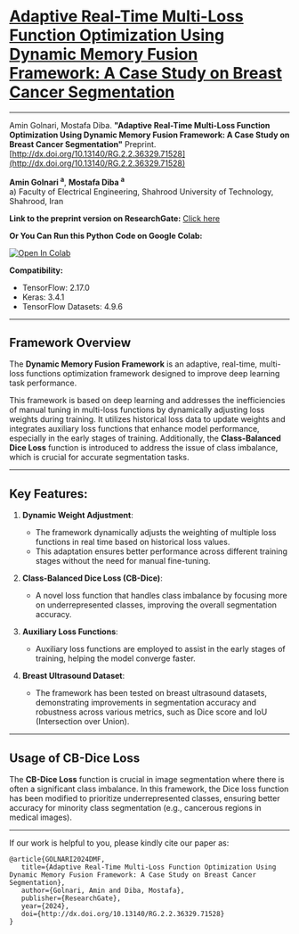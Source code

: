 # [**Adaptive Real-Time Multi-Loss Function Optimization Using Dynamic Memory Fusion Framework: A Case Study on Breast Cancer Segmentation**](https://www.researchgate.net/publication/384691380_Adaptive_Real-Time_Multi-Loss_Function_Optimization_Using_Dynamic_Memory_Fusion_Framework_A_Case_Study_on_Breast_Cancer_Segmentation)  

---

Amin Golnari, Mostafa Diba. **"Adaptive Real-Time Multi-Loss Function Optimization Using Dynamic Memory Fusion Framework: A Case Study on Breast Cancer Segmentation"** Preprint. [http://dx.doi.org/10.13140/RG.2.2.36329.71528](http://dx.doi.org/10.13140/RG.2.2.36329.71528)


**Amin Golnari <sup>a<sup>**, **Mostafa Diba <sup>a<sup>** <br>
a) Faculty of Electrical Engineering, Shahrood University of Technology, Shahrood, Iran <br>

**Link to the preprint version on ResearchGate:** [Click here](https://www.researchgate.net/publication/384691380_Adaptive_Real-Time_Multi-Loss_Function_Optimization_Using_Dynamic_Memory_Fusion_Framework_A_Case_Study_on_Breast_Cancer_Segmentation)

**Or You Can Run this Python Code on Google Colab:**    

[![Open In Colab](https://colab.research.google.com/assets/colab-badge.svg)](https://colab.research.google.com/github/amingolnari/Demo-Dynamic-Memory-Fusion-Framework/blob/main/DynamicMemoryFusion.ipynb)

**Compatibility:**
- TensorFlow: 2.17.0
- Keras: 3.4.1
- TensorFlow Datasets: 4.9.6

---

## **Framework Overview**

The **Dynamic Memory Fusion Framework** is an adaptive, real-time, multi-loss functions optimization framework designed to improve deep learning task performance.

This framework is based on deep learning and addresses the inefficiencies of manual tuning in multi-loss functions by dynamically adjusting loss weights during training. It utilizes historical loss data to update weights and integrates auxiliary loss functions that enhance model performance, especially in the early stages of training. Additionally, the **Class-Balanced Dice Loss** function is introduced to address the issue of class imbalance, which is crucial for accurate segmentation tasks.

---

## **Key Features:**

1. **Dynamic Weight Adjustment**:
   - The framework dynamically adjusts the weighting of multiple loss functions in real time based on historical loss values.
   - This adaptation ensures better performance across different training stages without the need for manual fine-tuning.

2. **Class-Balanced Dice Loss (CB-Dice)**:
   - A novel loss function that handles class imbalance by focusing more on underrepresented classes, improving the overall segmentation accuracy.

3. **Auxiliary Loss Functions**:
   - Auxiliary loss functions are employed to assist in the early stages of training, helping the model converge faster.

4. **Breast Ultrasound Dataset**:
   - The framework has been tested on breast ultrasound datasets, demonstrating improvements in segmentation accuracy and robustness across various metrics, such as Dice score and IoU (Intersection over Union).

---

## **Usage of CB-Dice Loss**

The **CB-Dice Loss** function is crucial in image segmentation where there is often a significant class imbalance. In this framework, the Dice loss function has been modified to prioritize underrepresented classes, ensuring better accuracy for minority class segmentation (e.g., cancerous regions in medical images).

---

If our work is helpful to you, please kindly cite our paper as:

    @article{GOLNARI2024DMF,
       title={Adaptive Real-Time Multi-Loss Function Optimization Using Dynamic Memory Fusion Framework: A Case Study on Breast Cancer Segmentation},
       author={Golnari, Amin and Diba, Mostafa},
       publisher={ResearchGate},
       year={2024},
       doi={http://dx.doi.org/10.13140/RG.2.2.36329.71528}
    }

